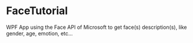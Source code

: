 # FaceTutorial
WPF App using the Face API of Microsoft to get face(s) description(s), like gender, age, emotion, etc...
